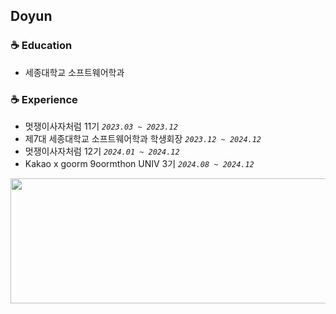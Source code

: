 ## Doyun

### ☕ Education
* 세종대학교 소프트웨어학과

### ☕ Experience
* 멋쟁이사자처럼 11기 *`2023.03 ~ 2023.12`*
* 제7대 세종대학교 소프트웨어학과 학생회장 *`2023.12 ~ 2024.12`*
* 멋쟁이사자처럼 12기 *`2024.01 ~ 2024.12`*
* Kakao x goorm 9oormthon UNIV 3기 *`2024.08 ~ 2024.12`*


<a href="https://www.gitanimals.org/en_US?utm_medium=image&utm_source=uwoon&utm_content=line">
  <img
    src="https://render.gitanimals.org/lines/uwoon?pet-id=696371776439176893"
    width="600"
    height="200"
  />
</a>
